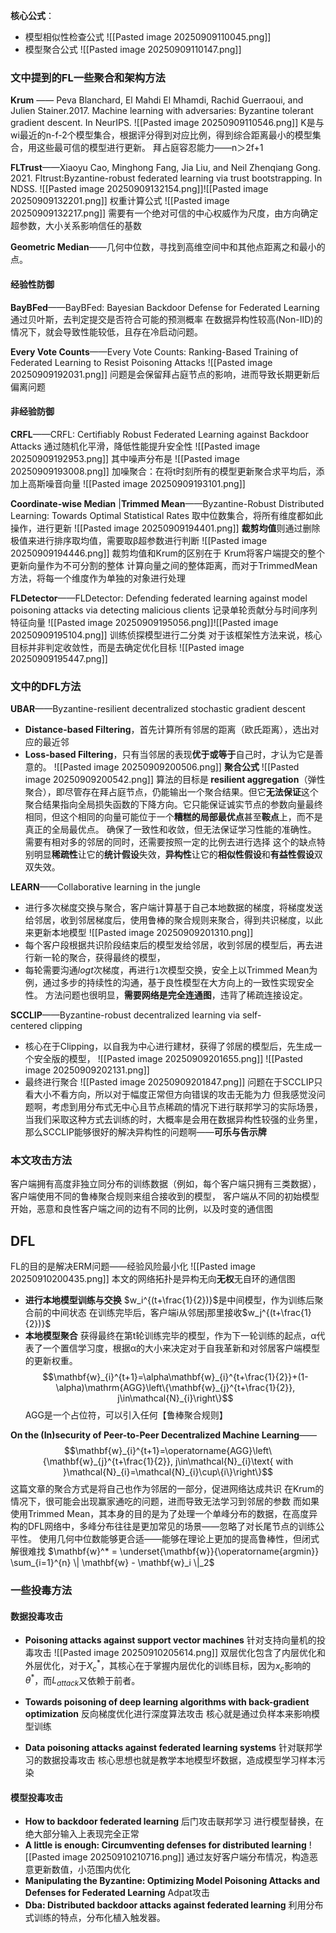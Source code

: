 **核心公式**：
- 模型相似性检查公式
![[Pasted image 20250909110045.png]]
- 模型聚合公式
![[Pasted image 20250909110147.png]]

### 文中提到的FL一些聚合和架构方法
**Krum** —— Peva Blanchard, El Mahdi El Mhamdi, Rachid Guerraoui, and Julien Stainer.2017. Machine learning with adversaries: Byzantine tolerant gradient descent. In NeurIPS.
![[Pasted image 20250909110546.png]]
K是与wi最近的n-f-2个模型集合，根据评分得到对应比例，得到综合距离最小的模型集合，用这些最可信的模型进行更新。
拜占庭容忍能力——n＞2f+1

**FLTrust**——Xiaoyu Cao, Minghong Fang, Jia Liu, and Neil Zhenqiang Gong. 2021. Fltrust:Byzantine-robust federated learning via trust bootstrapping. In NDSS.
![[Pasted image 20250909132154.png]]![[Pasted image 20250909132201.png]]
权重计算公式
![[Pasted image 20250909132217.png]]
需要有一个绝对可信的中心权威作为尺度，由方向确定超参数，大小关系影响信任的基数

**Geometric Median**——几何中位数，寻找到高维空间中和其他点距离之和最小的点。

#### 经验性防御
**BayBFed**——BayBFed: Bayesian Backdoor Defense for Federated Learning
通过贝叶斯，去判定提交是否符合可能的预测概率
在数据异构性较高(Non-IID)的情况下，就会导致性能较低，且存在冷启动问题。

**Every Vote Counts**——Every Vote Counts: Ranking-Based Training of Federated Learning to Resist Poisoning Attacks
![[Pasted image 20250909192031.png]]
问题是会保留拜占庭节点的影响，进而导致长期更新后偏离问题

#### 非经验防御
**CRFL**——CRFL: Certifiably Robust Federated Learning against Backdoor Attacks
通过随机化平滑，降低性能提升安全性
![[Pasted image 20250909192953.png]]
其中噪声分布是
![[Pasted image 20250909193008.png]]
加噪聚合：在将t时刻所有的模型更新聚合求平均后，添加上高斯噪音向量
![[Pasted image 20250909193101.png]]

**Coordinate-wise Median** |**Trimmed Mean**——Byzantine-Robust Distributed Learning: Towards Optimal Statistical Rates
取中位数集合，将所有维度都如此操作，进行更新
![[Pasted image 20250909194401.png]]
**裁剪均值**则通过删除极值来进行排序取均值，需要取β超参数进行判断
![[Pasted image 20250909194446.png]]
裁剪均值和Krum的区别在于 Krum将客户端提交的整个更新向量作为不可分割的整体
计算向量之间的整体距离，而对于TrimmedMean方法，将每一个维度作为单独的对象进行处理

**FLDetector**——FLDetector: Defending federated learning against model poisoning attacks via detecting malicious clients
记录单轮贡献分与时间序列特征向量
![[Pasted image 20250909195056.png]]![[Pasted image 20250909195104.png]]
训练侦探模型进行二分类
对于该框架性方法来说，核心目标并非判定收敛性，而是去确定优化目标
![[Pasted image 20250909195447.png]]

### 文中的DFL方法
**UBAR**——Byzantine-resilient decentralized stochastic gradient descent
- **Distance-based Filtering**，首先计算所有邻居的距离（欧氏距离），选出对应的最近邻
- **Loss-based Filtering**，只有当邻居的表现**优于或等于**自己时，才认为它是善意的。
![[Pasted image 20250909200506.png]]
**聚合公式**
![[Pasted image 20250909200542.png]]
算法的目标是​**​ resilient aggregation​**​（弹性聚合），即尽管存在拜占庭节点，仍能输出一个聚合结果。但它​**​无法保证​**​这个聚合结果指向全局损失函数的下降方向。它只能保证诚实节点的参数向量最终相同，但这个相同的向量可能位于一个​**​糟糕的局部最优点​**​甚至​**​鞍点​**​上，而不是真正的全局最优点。
确保了一致性和收敛，但无法保证学习性能的准确性。
需要有相对多的邻居的同时，还需要按照一定的比例去进行选择
这个的缺点特别明显**稀疏性**让它的**统计假设**失效，**异构性**让它的**相似性假设**和**有益性假设**双双失效。

**LEARN**——Collaborative learning in the jungle
 - 进行多次梯度交换与聚合，客户端计算基于自己本地数据的梯度，将梯度发送给邻居，收到邻居梯度后，使用鲁棒的聚合规则来聚合，得到共识梯度，以此来更新本地模型
 ![[Pasted image 20250909201310.png]]
 - 每个客户段根据共识阶段结束后的模型发给邻居，收到邻居的模型后，再去进行新一轮的聚合，获得最终的模型，
 - 每轮需要沟通$logt$次梯度，再进行`1`次模型交换，安全上以Trimmed Mean为例，通过多步的持续性的沟通，基于良性模型在大方向上的一致性实现安全性。
 方法问题也很明显，**需要网络是完全连通图**，违背了稀疏连接设定。

**SCCLIP**——Byzantine-robust decentralized learning via self-centered clipping
- 核心在于Clipping，以自我为中心进行建材，获得了邻居的模型后，先生成一个安全版的模型，
![[Pasted image 20250909201655.png]]
![[Pasted image 20250909202131.png]]
- 最终进行聚合
![[Pasted image 20250909201847.png]]
问题在于SCCLIP只看大小不看方向，所以对于幅度正常但方向错误的攻击无能为力
但我感觉没问题啊，考虑到用分布式无中心且节点稀疏的情况下进行联邦学习的实际场景，当我们采取这种方式去训练的时，大概率是会用在数据异构性较强的业务里，那么SCCLIP能够很好的解决异构性的问题啊——**可乐与告示牌**

### 本文攻击方法
客户端拥有高度非独立同分布的训练数据（例如，每个客户端只拥有三类数据），
客户端使用不同的鲁棒聚合规则来组合接收到的模型，
客户端从不同的初始模型开始，恶意和良性客户端之间的边有不同的比例，以及时变的通信图

## DFL
FL的目的是解决ERM问题——经验风险最小化
![[Pasted image 20250910200435.png]]
本文的网络拓扑是异构无向**无权**无自环的通信图

- **进行本地模型训练与交换** 
    $w_i^{(t+\frac{1}{2})}$是中间模型，作为训练后聚合前的中间状态
    在训练完毕后，客户端i从邻居j那里接收$w_j^{(t+\frac{1}{2})}$
- **本地模型聚合**
    获得最终在第t轮训练完毕的模型，作为下一轮训练的起点，α代表了一个置信学习度，根据α的大小来决定对于自我革新和对邻居客户端模型的更新权重。
    $$\mathbf{w}_{i}^{t+1}=\alpha\mathbf{w}_{i}^{t+\frac{1}{2}}+(1-\alpha)\mathrm{AGG}\left\{\mathbf{w}_{j}^{t+\frac{1}{2}}, j\in\mathcal{N}_{i}\right\}$$
    AGG是一个占位符，可以引入任何【鲁棒聚合规则】

**On the (In)security of Peer-to-Peer Decentralized Machine Learning**——$$\mathbf{w}_{i}^{t+1}=\operatorname{AGG}\left\{\mathbf{w}_{j}^{t+\frac{1}{2}}, j\in\mathcal{N}_{i}\text{ with }\mathcal{N}_{i}=\mathcal{N}_{i}\cup\{i\}\right\}$$
这篇文章的聚合方式是将自己也作为邻居的一部分，促进网络达成共识
在Krum的情况下，很可能会出现赢家通吃的问题，进而导致无法学习到邻居的参数
而如果使用Trimmed Mean，其本身的目的是为了处理一个单峰分布的数据，在高度异构的DFL网络中，多峰分布往往是更加常见的场景——忽略了对长尾节点的训练公平性。
使用几何中位数能够更合适——能够在理论上更加的提高鲁棒性，但闭式解很难找
$\mathbf{w}^* = \underset{\mathbf{w}}{\operatorname{argmin}} \sum_{i=1}^{n} \| \mathbf{w} - \mathbf{w}_i \|_2$

### 一些投毒方法
#### **数据投毒攻击**
- **Poisoning attacks against support vector machines** 针对支持向量机的投毒攻击
  ![[Pasted image 20250910205614.png]]
  双层优化包含了内层优化和外层优化，对于$X_c^*$，其核心在于掌握内层优化的训练目标，因为$x_c$影响的$θ^*$，而$L_{attack}$又依赖于前者。

- **Towards poisoning of deep learning algorithms with back-gradient optimization** 反向梯度优化进行深度算法攻击
  核心就是通过负样本来影响模型训练

- **Data poisoning attacks against federated learning systems** 针对联邦学习的数据投毒攻击
  核心思想也就是教学本地模型坏数据，造成模型学习样本污染

#### 模型投毒攻击
- **How to backdoor federated learning** 后门攻击联邦学习
  进行模型替换，在绝大部分输入上表现完全正常
- **A little is enough: Circumventing defenses for distributed learning**
  ![[Pasted image 20250910210716.png]]
  通过友好客户端分布情况，构造恶意更新数值，小范围内优化
- **Manipulating the Byzantine: Optimizing Model Poisoning Attacks and Defenses for Federated Learning**
  Adpat攻击
- **Dba: Distributed backdoor attacks against federated learning**
  利用分布式训练的特点，分布化植入触发器。


  
  

